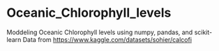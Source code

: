 # Oceanic_Chlorophyll_levels
Moddeling Oceanic Chlorophyll levels using numpy, pandas, and scikit-learn
Data from https://www.kaggle.com/datasets/sohier/calcofi
